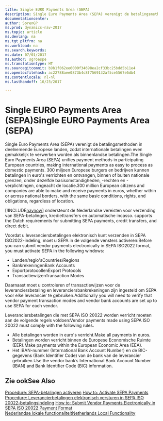 ```yaml
---
title: Single EURO Payments Area (SEPA)
description: Single Euro Payments Area (SEPA) verenigt de betalingsmethoden in deelnemende Europese landen, zodat internationale betalingen even gemakkelijk te verwerken worden als binnenlandse betalingen.
documentationcenter: 
author: SorenGP
ms.prod: dynamics-nav-2017
ms.topic: article
ms.devlang: na
ms.tgt_pltfrm: na
ms.workload: na
ms.search.keywords: 
ms.date: 07/01/2017
ms.author: sgroespe
ms.translationtype: HT
ms.sourcegitcommit: b9b1f062ee6009f34698ea2cf33bc25bdd5b11e4
ms.openlocfilehash: ac22788aee0873b4c8f7569132af5ce5567e5db4
ms.contentlocale: nl-nl
ms.lasthandoff: 10/23/2017

---
```

# <a name="single-euro-payments-area-sepa"></a><span data-ttu-id="a062d-103">Single EURO Payments Area (SEPA)</span><span class="sxs-lookup"><span data-stu-id="a062d-103">Single EURO Payments Area (SEPA)</span></span>
<span data-ttu-id="a062d-104">Single Euro Payments Area (SEPA) verenigt de betalingsmethoden in deelnemende Europese landen, zodat internationale betalingen even gemakkelijk te verwerken worden als binnenlandse betalingen.</span><span class="sxs-lookup"><span data-stu-id="a062d-104">The Single Euro Payments Area (SEPA) unifies payment methods in participating European countries, making international payments as easy to process as domestic payments.</span></span> <span data-ttu-id="a062d-105">300 miljoen Europese burgers en bedrijven kunnen betalingen in euro's verrichten en ontvangen, binnen of buiten nationale grenzen, onder dezelfde basisomstandigheden, -rechten en -verplichtingen, ongeacht de locatie.</span><span class="sxs-lookup"><span data-stu-id="a062d-105">300 million European citizens and companies are able to make and receive payments in euros, whether within or across national borders, with the same basic conditions, rights, and obligations, regardless of location.</span></span>  

[!INCLUDE[navnow](../../includes/navnow_md.md)]<span data-ttu-id="a062d-106"> ondersteunt de Nederlandse vereisten voor verzending van SEPA-betalingen, krediettransfers en automatische incasso.</span><span class="sxs-lookup"><span data-stu-id="a062d-106"> supports the Dutch requirements for submitting SEPA payments, credit transfers, and direct debit.</span></span>  

<span data-ttu-id="a062d-107">Voordat u leveranciersbetalingen elektronisch kunt verzenden in SEPA ISO2022-indeling, moet u SEPA in de volgende vensters activeren:</span><span class="sxs-lookup"><span data-stu-id="a062d-107">Before you can submit vendor payments electronically in SEPA ISO2022 format, you must activate SEPA in the following windows:</span></span>  

- <span data-ttu-id="a062d-108">Landen/regio's</span><span class="sxs-lookup"><span data-stu-id="a062d-108">Countries/Regions</span></span>  
- <span data-ttu-id="a062d-109">Bankrekeningen</span><span class="sxs-lookup"><span data-stu-id="a062d-109">Bank Accounts</span></span>  
- <span data-ttu-id="a062d-110">Exportprotocollen</span><span class="sxs-lookup"><span data-stu-id="a062d-110">Export Protocols</span></span>  
- <span data-ttu-id="a062d-111">Transactiewijzen</span><span class="sxs-lookup"><span data-stu-id="a062d-111">Transaction Modes</span></span>  

<span data-ttu-id="a062d-112">Daarnaast moet u controleren of transactiewijzen voor de leveranciersbetaling en leveranciersbankrekeningen zijn ingesteld om SEPA voor elke leverancier te gebruiken.</span><span class="sxs-lookup"><span data-stu-id="a062d-112">Additionally you will need to verify that vendor payment transaction modes and vendor bank accounts are set up to use SEPA for each vendor.</span></span>  

<span data-ttu-id="a062d-113">Leveranciersbetalingen die met SEPA ISO 20022 worden verricht moeten aan de volgende regels voldoen:</span><span class="sxs-lookup"><span data-stu-id="a062d-113">Vendor payments made using SEPA ISO 20022 must comply with the following rules.</span></span>  

- <span data-ttu-id="a062d-114">Alle betalingen worden in euro's verricht.</span><span class="sxs-lookup"><span data-stu-id="a062d-114">Make all payments in euros.</span></span>  
- <span data-ttu-id="a062d-115">Betalingen worden verricht binnen de Europese Economische Ruimte (EER).</span><span class="sxs-lookup"><span data-stu-id="a062d-115">Make payments within the European Economic Area (EEA).</span></span>  
- <span data-ttu-id="a062d-116">Het IBAN-nummer (International Bank Account Number) en de BIC-gegevens (Bank Identifier Code) van de bank van de leverancier gebruiken.</span><span class="sxs-lookup"><span data-stu-id="a062d-116">Use the vendor bank’s International Bank Account Number (IBAN) and Bank Identifier Code (BIC) information.</span></span>  

## <a name="see-also"></a><span data-ttu-id="a062d-117">Zie ook</span><span class="sxs-lookup"><span data-stu-id="a062d-117">See Also</span></span>  
 <span data-ttu-id="a062d-118">[Procedure: SEPA-betalingen activeren](how-to-activate-sepa-payments.md) </span><span class="sxs-lookup"><span data-stu-id="a062d-118">[How to: Activate SEPA Payments](how-to-activate-sepa-payments.md) </span></span>  
 <span data-ttu-id="a062d-119">[Procedure: Leverancierbetalingen elektronisch versturen in SEPA ISO 20022-betalingsindeling](how-to-submit-vendor-payments-electronically-in-sepa-iso-20022-payment-format.md) </span><span class="sxs-lookup"><span data-stu-id="a062d-119">[How to: Submit Vendor Payments Electronically in SEPA ISO 20022 Payment Format](how-to-submit-vendor-payments-electronically-in-sepa-iso-20022-payment-format.md) </span></span>  
 [<span data-ttu-id="a062d-120">Nederlandse lokale functionaliteit</span><span class="sxs-lookup"><span data-stu-id="a062d-120">Netherlands Local Functionality</span></span>](netherlands-local-functionality.md)

